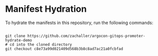 
# Manifest Hydration

To hydrate the manifests in this repository, run the following commands:

```shell

git clone https://github.com/zachaller/argocon-gitops-promoter-hydrate-demo
# cd into the cloned directory
git checkout c8e73a99d021409d568b3b8c8ad7ac21a0fcbfad
```
